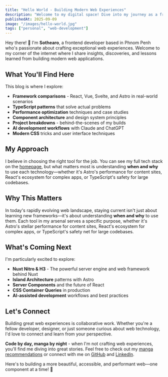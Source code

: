 ```yaml
---
title: "Hello World - Building Modern Web Experiences"
description: "Welcome to my digital space! Dive into my journey as a frontend developer passionate about creating beautiful, performant web experiences with cutting-edge technologies."
publishedAt: 2025-09-09
image: "/images/hello-world.jpg"
tags: ["personal", "web-development"]
---
```


Hey there! 👋 I'm **Sothearo**, a frontend developer based in Phnom Penh who's passionate about crafting exceptional web experiences. Welcome to my corner of the internet where I share insights, discoveries, and lessons learned from building modern web applications.

## What You'll Find Here

This blog is where I explore:

- **Framework comparisons** - React, Vue, Svelte, and Astro in real-world scenarios
- **TypeScript patterns** that solve actual problems
- **Performance optimization** techniques and case studies
- **Component architecture** and design system principles
- **Project breakdowns** - behind-the-scenes of my builds
- **AI development workflows** with Claude and ChatGPT
- **Modern CSS** tricks and user interface techniques

## My Approach

I believe in choosing the right tool for the job. You can see my full tech stack on the [homepage](/), but what matters most is understanding **when and why** to use each technology—whether it's Astro's performance for content sites, React's ecosystem for complex apps, or TypeScript's safety for large codebases.

## Why This Matters

In today's rapidly evolving web landscape, staying current isn't just about learning new frameworks—it's about understanding **when and why** to use them. Each tool in my arsenal serves a specific purpose, whether it's Astro's stellar performance for content sites, React's ecosystem for complex apps, or TypeScript's safety net for large codebases.

## What's Coming Next

I'm particularly excited to explore:

- **Nuxt Nitro & H3** - The powerful server engine and web framework behind Nuxt
- **Island Architecture** patterns with Astro
- **Server Components** and the future of React
- **CSS Container Queries** in production
- **AI-assisted development** workflows and best practices

## Let's Connect

Building great web experiences is collaborative work. Whether you're a fellow developer, designer, or just someone curious about web technology, I'd love to connect and learn from your perspective.

**Code by day, manga by night** - when I'm not crafting web experiences, you'll find me diving into great stories. Feel free to check out my [manga recommendations](/manga) or connect with me on [GitHub](https://github.com/sothearo-kay) and [LinkedIn](https://linkedin.com/in/kaysothearo19).

Here's to building a more beautiful, accessible, and performant web—one component at a time! 🚀
